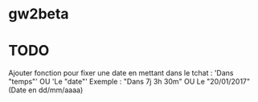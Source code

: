 # gw2beta

# TODO

Ajouter fonction pour fixer une date en mettant dans le tchat : 
'Dans "temps"' OU 'Le "date"'
Exemple : "Dans 7j 3h 30m" OU Le "20/01/2017" (Date en dd/mm/aaaa)
